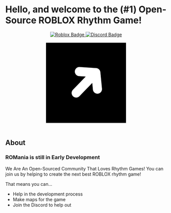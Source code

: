 # Hello, and welcome to the (#1) **Open-Source** ROBLOX Rhythm Game!

<div id="header" align="center">
  <a href="https://www.roblox.com/games/5033496513/ROMania">
      <img src="https://img.shields.io/badge/Roblox-red?style=for-the-badge&logo=roblox&logoColor=white" alt="Roblox Badge"/>
  </a>
  <a href="https://discord.gg/kEUwgRznKg">
      <img src="https://img.shields.io/badge/Discord-blue?style=for-the-badge&logo=discord&logoColor=white" alt="Discord Badge"/>
  </a>
</div>

<br>

<div align="center">
  <img src="https://raw.githubusercontent.com/PcTechery/ROMania/master/ROManiaIcon.png" width="250"/>
 </div>
 
 <br>
 
 ## About
 
 ### **ROMania is still in Early Development**
 
 We Are An Open-Sourced Community That Loves Rhythm Games!
 You can join us by helping to create the next best ROBLOX rhythm game!
 
That means you can...
 
 * Help in the development process
 * Make maps for the game
 * Join the Discord to help out
